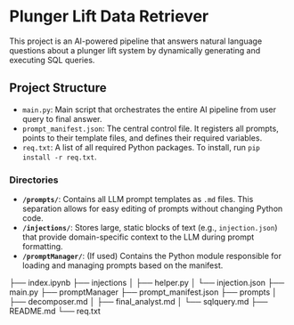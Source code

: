 # Plunger Lift Data Retriever

This project is an AI-powered pipeline that answers natural language questions about a plunger lift system by dynamically generating and executing SQL queries.

## Project Structure

-   `main.py`: Main script that orchestrates the entire AI pipeline from user query to final answer.
-   `prompt_manifest.json`: The central control file. It registers all prompts, points to their template files, and defines their required variables.
-   `req.txt`: A list of all required Python packages. To install, run `pip install -r req.txt`.

### Directories

-   **`/prompts/`**: Contains all LLM prompt templates as `.md` files. This separation allows for easy editing of prompts without changing Python code.
-   **`/injections/`**: Stores large, static blocks of text (e.g., `injection.json`) that provide domain-specific context to the LLM during prompt formatting.
-   **`/promptManager/`**: (If used) Contains the Python module responsible for loading and managing prompts based on the manifest.



├── index.ipynb
├── injections
│   ├── helper.py
│   └── injection.json
├── main.py
├── promptManager
├── prompt_manifest.json
├── prompts
│   ├── decomposer.md
│   ├── final_analyst.md
│   └── sqlquery.md
├── README.md
└── req.txt



